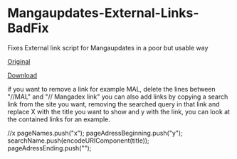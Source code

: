# Mangaupdates-External-Links-BadFix
Fixes External link script for Mangaupdates in a poor but usable way

[Original](https://greasyfork.org/en/scripts/39045-mangaupdates-external-links2)

[Download](https://github.com/Reibies/Mangaupdates-External-Links-BadFix/raw/master/EXTlink_fix.user.js)



if you want to remove a link for example MAL, delete the lines between "//MAL" and "// Mangadex link" you can also add links by copying a search link from the site you want, removing the searched query in that link and replace X with the title you want to show and y with the link, you can look at the contained links for an example.


//x
pageNames.push("x");
pageAdressBeginning.push("y");
searchName.push(encodeURIComponent(title));
pageAdressEnding.push("");
